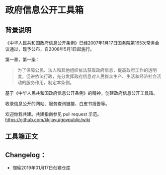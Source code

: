 # 政府信息公开工具箱

## 背景说明
《中华人民共和国政府信息公开条例》已经2007年1月17日国务院第165次常务会议通过，现予公布，自2008年5月1日起施行。

第一章，第一条：
> 为了保障公民、法人和其他组织依法获取政府信息，提高政府工作的透明度，促进依法行政，充分发挥政府信息对人民群众生产、生活和经济社会活动的服务作用，制定本条例。 

基于《中华人民共和国政府信息公开条例》的精神，创建政府信息公开工具箱。

收录信息公开的网站、服务查询链接、白皮书报告等。

欢迎你我共建。共建指南参见 pull request 示范。https://github.com/kkjiayu/govpublic/wiki

## 工具箱正文

## Changelog： 
- 珈瑜2019年01月17日创建仓库
